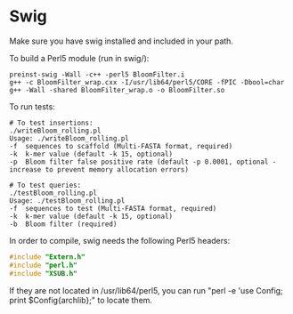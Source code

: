 # Swig

Make sure you have swig installed and included in your path.

To build a Perl5 module (run in swig/):
```
preinst-swig -Wall -c++ -perl5 BloomFilter.i
g++ -c BloomFilter_wrap.cxx -I/usr/lib64/perl5/CORE -fPIC -Dbool=char
g++ -Wall -shared BloomFilter_wrap.o -o BloomFilter.so
```

To run tests:
```
# To test insertions:
./writeBloom_rolling.pl
Usage: ./writeBloom_rolling.pl
-f  sequences to scaffold (Multi-FASTA format, required)
-k  k-mer value (default -k 15, optional)
-p  Bloom filter false positive rate (default -p 0.0001, optional - increase to prevent memory allocation errors)

# To test queries:
./testBloom_rolling.pl
Usage: ./testBloom_rolling.pl
-f  sequences to test (Multi-FASTA format, required)
-k  k-mer value (default -k 15, optional)
-b  Bloom filter (required)
```

In order to compile, swig needs the following Perl5 headers:
```C++
#include "Extern.h"
#include "perl.h"
#include "XSUB.h"
```
If they are not located in /usr/lib64/perl5, you can run "perl -e 'use Config; print $Config{archlib};" to locate them.
